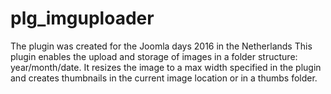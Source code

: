 # plg_imguploader

The plugin was created for the Joomla days 2016 in the Netherlands
This plugin enables the upload and storage of images in a folder structure: year/month/date. It resizes the image to a max width specified in the plugin and creates thumbnails in the current image location or in a thumbs folder.
